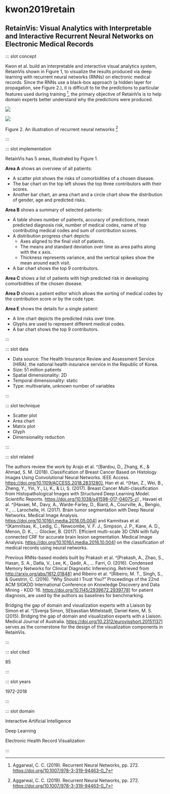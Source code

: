 # kwon2019retain

## RetainVis: Visual Analytics with Interpretable and Interactive Recurrent Neural Networks on Electronic Medical Records

<Paper>

::: slot concept

Kwon et al. build an interpretable and interactive visual analytics system, RetainVis shown in Figure 1, to visualize the results produced via deep learning with recurrent neural networks (RNNs) on electronic medical records. Since the RNNs use a black-box approach (a hidden layer for propagation, see Figure 2.), it is difficult to tie the predictions to particular features used during training [^rnn], the primary objective of RetainVis is to help domain experts better understand why the predictions were produced.

<div class="center">

![](https://share.henry.wang/mKKFAL/mY2ceqzHxx+)

![](https://share.henry.wang/Ctm7WK/R3XmNL5clt+)

Figure 2. An illustration of recurrent neural networks [^rnn]

[^rnn]: Aggarwal, C. C. (2019). Recurrent Neural Networks, pp. 272. https://doi.org/10.1007/978-3-319-94463-0_7

</div>

:::

::: slot implementation

RetainVis has 5 areas, illustrated by Figure 1.

**Area A** shows an overview of all patients:

- A scatter plot shows the risks of comorbidities of a chosen disease.
- The bar chart on the top left shows the top three contributors with their scores.
- Another bar chart, an area chart and a circle chart show the distribution of gender, age and predicted risks.

**Area B** shows a summary of selected patients:

- A table shows number of patients, accuracy of predictions, mean predicted diagnosis risk, number of medical codes, name of top contributing medical codes and sum of contribution scores.
- A distribution progress chart depicts:
    - Axes aligned to the final visit of patients.
    - The means and standard deviation over time as area paths along with the x axis.
    - Thickness represents variance, and the vertical spikes show the mean around each visit.
- A bar chart shows the top 9 contributors.

**Area C** shows a list of patients with high predicted risk in developing comorbidities of the chosen disease.

**Area D** shows a patient editor which allows the sorting of medical codes by the contribution score or by the code type.

**Area E** shows the details for a single patient:

- A line chart depicts the predicted risks over time.
- Glyphs are used to represent different medical codes.
- A bar chart shows the top 9 contributors.

:::

::: slot data

- Data source: The Health Insurance Review and Assessment Service (HIRA), the national health insurance service in the Republic of Korea.
- Size: 51 million patients
- Spatial dimensionality: 2D
- Temporal dimensionality: static
- Type: multivariate, unknown number of variables

:::

::: slot technique

- Scatter plot
- Area chart
- Matrix plot
- Glyph
- Dimensionality reduction

:::

::: slot related

The authors review the work by Arajo et al. ^[Bardou, D., Zhang, K., & Ahmad, S. M. (2018). Classification of Breast Cancer Based on Histology Images Using Convolutional Neural Networks. IEEE Access. https://doi.org/10.1109/ACCESS.2018.2831280], Han et al. ^[Han, Z., Wei, B., Zheng, Y., Yin, Y., Li, K., & Li, S. (2017). Breast Cancer Multi-classification from Histopathological Images with Structured Deep Learning Model. Scientific Reports. https://doi.org/10.1038/s41598-017-04075-z] , Havaei et al. ^[Havaei, M., Davy, A., Warde-Farley, D., Biard, A., Courville, A., Bengio, Y., … Larochelle, H. (2017). Brain tumor segmentation with Deep Neural Networks. Medical Image Analysis. https://doi.org/10.1016/j.media.2016.05.004] and Kamnitsas et al. ^[Kamnitsas, K., Ledig, C., Newcombe, V. F. J., Simpson, J. P., Kane, A. D., Menon, D. K., … Glocker, B. (2017). Efficient multi-scale 3D CNN with fully connected CRF for accurate brain lesion segmentation. Medical Image Analysis. https://doi.org/10.1016/j.media.2016.10.004] on the classification of medical records using neural networks.

Previous RNNs-based models built by Prakash et al. ^[Prakash, A., Zhao, S., Hasan, S. A., Datla, V., Lee, K., Qadir, A., … Farri, O. (2016). Condensed Memory Networks for Clinical Diagnostic Inferencing. Retrieved from http://arxiv.org/abs/1612.01848] and Ribeiro et al. ^[Ribeiro, M. T., Singh, S., & Guestrin, C. (2016). “Why Should I Trust You?” Proceedings of the 22nd ACM SIGKDD International Conference on Knowledge Discovery and Data Mining - KDD ’16. https://doi.org/10.1145/2939672.2939778] for patient diagnosis, are used by the authors as baselines for benchmarking.

Bridging the gap of domain and visualization experts with a Liaison by Simon et al. ^[Svenja Simon, SEbasstian Mittelstadt, Daniel Keim, M. S. (2015). Bridging the gap of domain and visualization experts with a Liaison. Medical Journal of Australia. https://doi.org/10.2312/eurovisshort.20151137] serves as the cornerstone for the design of the visualization components in RetainVis.

:::

::: slot cited

85

:::

::: slot years

1972-2018

:::

::: slot domain

Interactive Artificial Intelligence

Deep Learning

Electronic Health Record Visualization

:::

</Paper>
